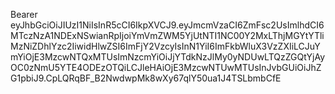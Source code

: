 Bearer eyJhbGciOiJIUzI1NiIsInR5cCI6IkpXVCJ9.eyJmcmVzaCI6ZmFsc2UsImlhdCI6MTczNzA1NDExNSwianRpIjoiYmVmZWM5YjUtNTI1NC00Y2MxLThjMGYtYTliMzNiZDhlYzc2IiwidHlwZSI6ImFjY2VzcyIsInN1YiI6ImFkbWluX3VzZXIiLCJuYmYiOjE3MzcwNTQxMTUsImNzcmYiOiJjYTdkNzJlMy0yNDUwLTQzZGQtYjAyOC0zNmU5YTE4ODEzOTQiLCJleHAiOjE3MzcwNTUwMTUsInJvbGUiOiJhZG1pbiJ9.CpLQRqBF_B2NwdwpMk8wXy67qlY50ua1J4TSLbmbCfE